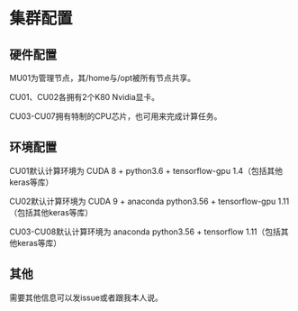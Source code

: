 # 集群配置

## 硬件配置

MU01为管理节点，其/home与/opt被所有节点共享。

CU01、CU02各拥有2个K80 Nvidia显卡。

CU03-CU07拥有特制的CPU芯片，也可用来完成计算任务。

## 环境配置

CU01默认计算环境为 CUDA 8 + python3.6 + tensorflow-gpu 1.4（包括其他keras等库）

CU02默认计算环境为 CUDA 9 + anaconda python3.56 + tensorflow-gpu 1.11（包括其他keras等库）

CU03-CU08默认计算环境为 anaconda python3.56 + tensorflow 1.11（包括其他keras等库）

## 其他

需要其他信息可以发issue或者跟我本人说。
